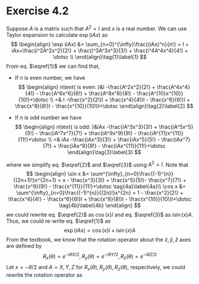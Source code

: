 # Exercise 4.2

Suppose $A$ is a matrix such that $A^2 = I$ and $x$ is a real number. We can use Taylor expansion to calculate $\exp (iAx)$ as
$$
\begin{align}
\exp (iAx) &= \sum_{n=0}^{\infty}\frac{(iAx)^n}{n!} = I + iAx+\frac{i^2A^2x^2}{2!} + \frac{i^3A^3x^3}{3!} + \frac{i^4A^4x^4}{4!} + \dotsc \\
\end{align}\tag{1}\label{1}
$$
From eq. $\eqref{1}$ we can find that, 

* If $n$​ is even number, we have
  $$
  \begin{align}
  n\text{ is even: }&I -\frac{A^2x^2}{2!} + \frac{A^4x^4}{4!} - \frac{A^6x^6}{6!} + \frac{A^8x^8}{8!} - \frac{A^{10}x^{10}}{10!}+\dotsc  \\
  =& I -\frac{x^2}{2!}I + \frac{x^4}{4!}I - \frac{x^6}{6!}I + \frac{x^8}{8!}I - \frac{x^{10}}{10!}I+\dotsc 
  \end{align}\tag{2}\label{2}
  $$

* If $n$ is odd number we have
  $$
  \begin{align}
  n\text{ is odd: }&iAx -\frac{iA^3x^3}{3!} + \frac{iA^5x^5}{5!} - \frac{iA^7x^7}{7!} + \frac{iA^9x^9}{9!} - \frac{iA^{11}x^{11}}{11!}+\dotsc  \\
  =& iAx -\frac{iAx^3}{3!} + \frac{iAx^5}{5!} - \frac{iAx^7}{7!} + \frac{iAx^9}{9!} - \frac{iAx^{11}}{11!}+\dotsc 
  \end{align}\tag{3}\label{3}
  $$

where we simplify eq. $\eqref{2}$ and $\eqref{3}$ using $A^2 = I$​. Note that 
$$
\begin{align}
\sin x &= \sum^{\infty}_{n=0}\frac{(-1)^{n}}{(2n+1)!}x^{2n+1}  = x - \frac{x^3}{3!} + \frac{x^5}{5!}- \frac{x^7}{7!} + \frac{x^9}{9!} - \frac{x^{11}}{11!}+\dotsc \tag{4a}\label{4a}\\
\cos x &= \sum^{\infty}_{n=0}\frac{(-1)^{n}}{(2n)!}x^{2n} = 1 - \frac{x^2}{2!} + \frac{x^4}{4!} - \frac{x^6}{6!}I + \frac{x^8}{8!}I - \frac{x^{10}}{10!}I+\dotsc \tag{4b}\label{4b}
\end{align}
$$
we could rewrite eq. $\eqref{2}$ as $\cos(x) I$ and eq. $\eqref{3}$ as $i\sin(x)A$. Thus, we could re-write eq. $\eqref{1}$ as 
$$
\exp (iAx) = \cos(x)I+  i\sin(x)A \tag{5}\label{5}
$$
From the textbook, we know that the rotation operator about the $\hat{x}, \hat{y}, \hat{z}$ axes are defined by
$$
R_x(\theta) = e^{-i\theta X/2}, R_y(\theta) = e^{-i\theta Y/2}, R_z(\theta) = e^{-i\theta Z/2} \tag{6}\label{6}
$$
Let $x = -\theta/2$ and $A = X, Y, Z$ for $R_x(\theta), R_y(\theta), R_z(\theta)$, respectively, we could rewrite the rotation operator as 